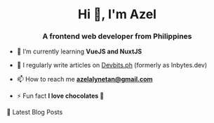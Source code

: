 <h1 align="center">Hi 👋, I'm Azel</h1>
<h3 align="center">A frontend web developer from Philippines</h3>

- 🌱 I’m currently learning **VueJS and NuxtJS**

- 📝 I regularly write articles on [Devbits.ph](https://devbits.ph/azelalynetan/) (formerly as Inbytes.dev)

- 📫 How to reach me **azelalynetan@gmail.com**

- ⚡ Fun fact **I love chocolates 🍫**


📕  Latest Blog Posts
<!-- BLOG-POST-LIST:START -->

<!-- BLOG-POST-LIST:END -->
